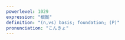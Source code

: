 ```yaml
---
powerlevel: 1029
expression: "根拠"
definition: "(n,vs) basis; foundation; (P)"
pronunciation: "こんきょ"
---
```

